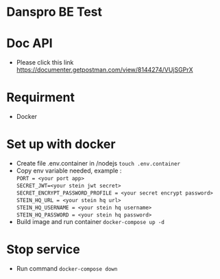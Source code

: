 # Danspro BE Test

# Doc API
- Please click this link https://documenter.getpostman.com/view/8144274/VUjSGPrX

# Requirment
- Docker

# Set up with docker
- Create file .env.container in /nodejs
  `touch .env.container`
- Copy env variable needed, example : <br>
  `PORT = <your port app>`<br>
  `SECRET_JWT=<your stein jwt secret>`<br>
  `SECRET_ENCRYPT_PASSWORD_PROFILE = <your secret encrypt password>`<br>
  `STEIN_HQ_URL = <your stein hq url>`<br>
  `STEIN_HQ_USERNAME = <your stein hq username>`<br>
  `STEIN_HQ_PASSWORD = <your stein hq password>`<br>
- Build image and run container
  `docker-compose up -d`

# Stop service
- Run command
  `docker-compose down`